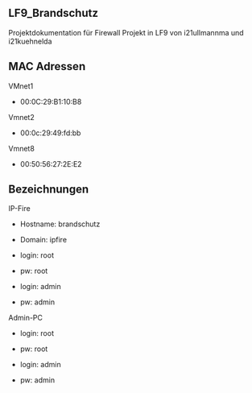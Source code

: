 ## LF9_Brandschutz

Projektdokumentation für Firewall Projekt in LF9 von i21ullmannma und i21kuehnelda

## MAC Adressen

VMnet1
* 00:0C:29:B1:10:B8

Vmnet2
* 00:0c:29:49:fd:bb

Vmnet8
* 00:50:56:27:2E:E2

## Bezeichnungen

IP-Fire
- Hostname: brandschutz
- Domain: ipfire

- login: root
- pw: root

- login: admin
- pw: admin

Admin-PC

- login: root
- pw: root

- login: admin
- pw: admin
